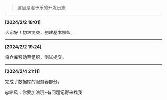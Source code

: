 > 这里是温予乐的开发日志

---

**[2024/2/2 18:01]**

大家好！初次提交，创建基本框架。

---

**[2024/2/2 19:24]**

将仓库移动至组织，测试提交。

---

**[2024/2/4 21:11]**

完成了数据库的服务器部分。

@皓风：你要加油哦~有问题记得来找我
